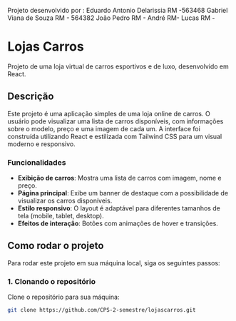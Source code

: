 Projeto desenvolvido por :
Eduardo Antonio Delarissia RM -563468
Gabriel Viana de Souza RM - 564382
João Pedro   RM -
André  RM-
Lucas    RM -





# Lojas Carros

Projeto de uma loja virtual de carros esportivos e de luxo, desenvolvido em React.

## Descrição

Este projeto é uma aplicação simples de uma loja online de carros. O usuário pode visualizar uma lista de carros disponíveis, com informações sobre o modelo, preço e uma imagem de cada um. A interface foi construída utilizando React e estilizada com Tailwind CSS para um visual moderno e responsivo.

### Funcionalidades

- **Exibição de carros**: Mostra uma lista de carros com imagem, nome e preço.
- **Página principal**: Exibe um banner de destaque com a possibilidade de visualizar os carros disponíveis.
- **Estilo responsivo**: O layout é adaptável para diferentes tamanhos de tela (mobile, tablet, desktop).
- **Efeitos de interação**: Botões com animações de hover e transições.

## Como rodar o projeto

Para rodar este projeto em sua máquina local, siga os seguintes passos:

### 1. Clonando o repositório

Clone o repositório para sua máquina:

```bash
git clone https://github.com/CPS-2-semestre/lojascarros.git
